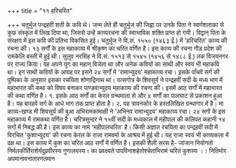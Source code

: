 +++
title = "११ हरिचरित"

+++
चतुर्भुज पन्द्रहवीं शती के कवि थे। जन्म लेते ही चतुर्भुज की जिह्वा पर उनके पिता ने स्वर्णशलाका से कुछ संस्कृत में लिख दिया था, जिससे उन्हें काव्यरचना की स्वाभाविक शक्ति प्राप्त हो गयी। विद्वान् पिता के संरक्षण में इस कवि की प्रतिभा विकसित हुई। चतुर्भुज ने वि.सं. १५५० (१४६३ ई.) में 'हरिचरित' काव्य की रचना की। १३ सर्गों के इस महाकाव्य में श्रीकृष्ण का चरित वर्णित है। इस काव्य की रचना गौड़ प्रदेश की रामकेलि बस्ती में हुई थी। सुलुव नरसिंह ने वि.सं. १५१३ से १५४५ (१४५६ से १४८८ ई.) तक विजयनगर पर राज्य किया। वह अपने युग का महान् विजेता था और अनेक कवियों का साथी और स्वयं भी महाकवि था। इन साथी कवियों के आग्रह पर इसने २४ सर्गों में 'रामाभ्युदय' महाकाव्य रचा। इसके पाँचवें सर्ग की पुष्पिका के अनुसार इसका रचयिता शोणाद्रिनाथ था। वत्सगोत्र के शिवसूर्य ने पन्द्रहवीं सदी के मध्य भाग में महाभारत की कथा को विषय बनाकर पाण्डवाभ्युदय महाकाव्य की रचना की। इसमें आठ सर्गों में महाभारत की कथा वर्णित है।
१. इसके आठ सर्गों का केरल ग्रन्थमाला से और ४ सर्गों का पालघाट से प्रकाशन हुआ है। यह
बारहवें सर्ग के आधे भाग तक प्राप्त होता है। २. यह त्रावनकोर के हस्तलिखित ग्रन्थागार में है।
मा काव्य-खण्ड
मी शिवसूर्य की बुआ अभिरामकामाक्षी ने 'अभिनव रामाभ्युदय' महाकाव्य रचा। २४ सगों के इस महाकाव्य में रामकथा वर्णित है। चरित्रसुन्दर ने १५वीं सदी के मध्यकाल में महीपाल की कलिपत कहानी १४ सगों में निबद्ध की है। इस काव्य का नाम 'महीपालचरित' है। किसी अज्ञात रचयिता का पन्द्रहवीं सदी में विरचित 'कुशाभ्युदय' की रचना केरल के राजा रामवर्मा के आश्रय में हुई थी। यह राजा स्वयं भी काव्यकला में दक्ष था। इस काव्य में कुश का चरित आठ सर्गों में वर्णित है। इसकी शैली सरस है- जांजान
नियोगतो निर्मलकीर्तिराशेर्यदुप्रवीरस्य गुणालयस्य। का
प्रवक्ष्यते पापविनाशहेतोश्चेताभिरामं चरितं कुशस्य ।। नितिमोर अपमानावनातारणतमान